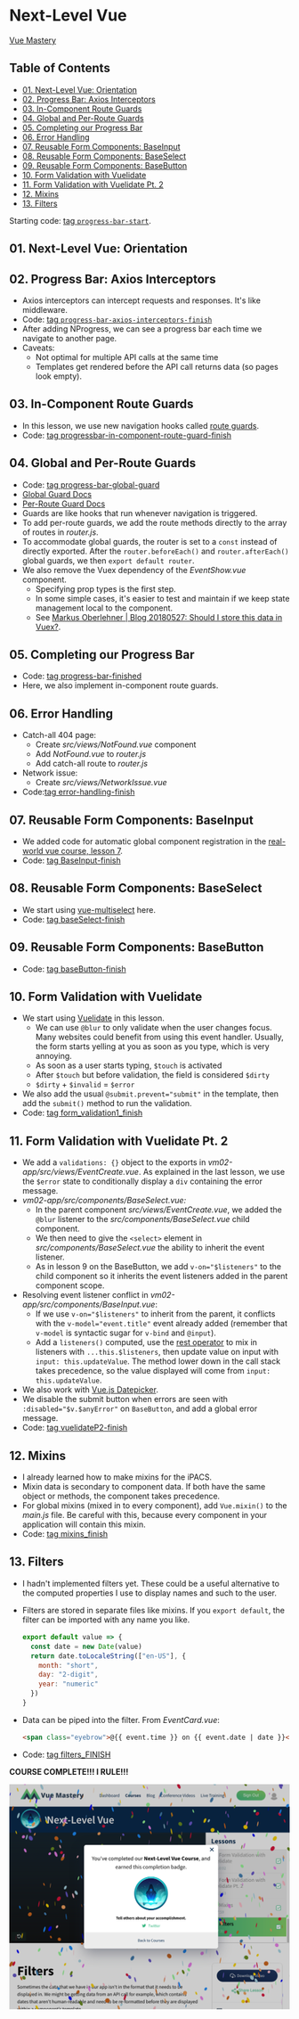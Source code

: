 # Next-Level Vue

[Vue Mastery](https://www.vuemastery.com)

## Table of Contents <!-- omit in toc -->

- [01. Next-Level Vue: Orientation](#01-next-level-vue-orientation)
- [02. Progress Bar: Axios Interceptors](#02-progress-bar-axios-interceptors)
- [03. In-Component Route Guards](#03-in-component-route-guards)
- [04. Global and Per-Route Guards](#04-global-and-per-route-guards)
- [05. Completing our Progress Bar](#05-completing-our-progress-bar)
- [06. Error Handling](#06-error-handling)
- [07. Reusable Form Components: BaseInput](#07-reusable-form-components-baseinput)
- [08. Reusable Form Components: BaseSelect](#08-reusable-form-components-baseselect)
- [09. Reusable Form Components: BaseButton](#09-reusable-form-components-basebutton)
- [10. Form Validation with Vuelidate](#10-form-validation-with-vuelidate)
- [11. Form Validation with Vuelidate Pt. 2](#11-form-validation-with-vuelidate-pt-2)
- [12. Mixins](#12-mixins)
- [13. Filters](#13-filters)

Starting code: [tag `progress-bar-start`](https://github.com/Code-Pop/real-world-vue/releases/tag/progress-bar-start).

## 01. Next-Level Vue: Orientation

## 02. Progress Bar: Axios Interceptors

- Axios interceptors can intercept requests and responses. It's like middleware.
- Code: [tag `progress-bar-axios-interceptors-finish`](https://github.com/Code-Pop/real-world-vue/releases/tag/progress-bar-axios-interceptors-finish)
- After adding NProgress, we can see a progress bar each time we navigate to another page.
- Caveats:
  - Not optimal for multiple API calls at the same time
  - Templates get rendered before the API call returns data (so pages look empty).

## 03. In-Component Route Guards

- In this lesson, we use new navigation hooks called [route guards](https://router.vuejs.org/guide/advanced/navigation-guards.html#in-component-guards).
- Code: [tag progressbar-in-component-route-guard-finish](https://github.com/Code-Pop/real-world-vue/releases/tag/progressbar-in-component-route-guard-finish)

## 04. Global and Per-Route Guards

- Code: [tag progress-bar-global-guard](https://github.com/Code-Pop/real-world-vue/releases/tag/progress-bar-global-guard)
- [Global Guard Docs](https://router.vuejs.org/guide/advanced/navigation-guards.html#global-guards)
- [Per-Route Guard Docs](https://router.vuejs.org/guide/advanced/navigation-guards.html#per-route-guard)
- Guards are like hooks that run whenever navigation is triggered.
- To add per-route guards, we add the route methods directly to the array of routes in _router.js_.
- To accommodate global guards, the router is set to a `const` instead of directly exported. After the `router.beforeEach()` and `router.afterEach()` global guards, we then `export default router`.
- We also remove the Vuex dependency of the _EventShow.vue_ component.
  - Specifying prop types is the first step.
  - In some simple cases, it's easier to test and maintain if we keep state management local to the component.
  - See [Markus Oberlehner | Blog 20180527: Should I store this data in Vuex?](https://markus.oberlehner.net/blog/should-i-store-this-data-in-vuex/).

## 05. Completing our Progress Bar

- Code: [tag progress-bar-finished](https://github.com/Code-Pop/real-world-vue/releases/tag/progress-bar-finished)
- Here, we also implement in-component route guards.

## 06. Error Handling

- Catch-all 404 page:
  - Create _src/views/NotFound.vue_ component
  - Add _NotFound.vue_ to _router.js_
  - Add catch-all route to _router.js_
- Network issue:
  - Create _src/views/NetworkIssue.vue_
- Code:[tag error-handling-finish](https://github.com/Code-Pop/real-world-vue/releases/tag/error-handling-finish)

## 07. Reusable Form Components: BaseInput

- We added code for automatic global component registration in the [real-world vue course, lesson 7](https://www.vuemastery.com/courses/real-world-vue-js/global-components).
- Code: [tag BaseInput-finish](https://github.com/Code-Pop/real-world-vue/releases/tag/BaseInput-finish)

## 08. Reusable Form Components: BaseSelect

- We start using [vue-multiselect](https://vue-multiselect.js.org/) here.
- Code: [tag baseSelect-finish](https://github.com/Code-Pop/real-world-vue/releases/tag/baseSelect-finish)

## 09. Reusable Form Components: BaseButton

- Code: [tag baseButton-finish](https://github.com/Code-Pop/real-world-vue/releases/tag/baseButton-finish)

## 10. Form Validation with Vuelidate

- We start using [Vuelidate](https://vuelidate.netlify.com/) in this lesson.
  - We can use `@blur` to only validate when the user changes focus. Many websites could benefit from using this event handler. Usually, the form starts yelling at you as soon as you type, which is very annoying.
  - As soon as a user starts typing, `$touch` is activated
  - After `$touch` but before validation, the field is considered `$dirty`
  - `$dirty` + `$invalid` = `$error`
- We also add the usual `@submit.prevent="submit"` in the template, then add the `submit()` method to run the validation.
- Code: [tag form_validation1_finish](https://github.com/Code-Pop/real-world-vue/releases/tag/form_validation1_finish)

## 11. Form Validation with Vuelidate Pt. 2

- We add a `validations: {}` object to the exports in _vm02-app/src/views/EventCreate.vue_. As explained in the last lesson, we use the `$error` state to conditionally display a `div` containing the error message.
- _vm02-app/src/components/BaseSelect.vue:_
  - In the parent component _src/views/EventCreate.vue_, we added the `@blur` listener to the _src/components/BaseSelect.vue_ child component.
  - We then need to give the `<select>` element in _src/components/BaseSelect.vue_ the ability to inherit the event listener.
  - As in lesson 9 on the BaseButton, we add `v-on="$listeners"` to the child component so it inherits the event listeners added in the parent component scope.
- Resolving event listener conflict in _vm02-app/src/components/BaseInput.vue_:
  - If we use `v-on="$listeners"` to inherit from the parent, it conflicts with the `v-model="event.title"` event already added (remember that `v-model` is syntactic sugar for `v-bind` and `@input`).
  - Add a `listeners()` computed, use the [rest operator](https://github.com/br3ndonland/udacity-google-mws/blob/master/lessons/2-ajax-es6-offline/es6/es6-1-syntax.md#115-rest-parameter) to mix in listeners with `...this.$listeners`, then update value on input with `input: this.updateValue`. The method lower down in the call stack takes precedence, so the value displayed will come from `input: this.updateValue`.
- We also work with [Vue.js Datepicker](https://www.npmjs.com/package/vuejs-datepicker).
- We disable the submit button when errors are seen with `:disabled="$v.$anyError"` on `BaseButton`, and add a global error message.
- Code: [tag vuelidateP2-finish](https://github.com/Code-Pop/real-world-vue/releases/tag/vuelidateP2-finish)

## 12. Mixins

- I already learned how to make mixins for the iPACS.
- Mixin data is secondary to component data. If both have the same object or methods, the component takes precedence.
- For global mixins (mixed in to every component), add `Vue.mixin()` to the _main.js_ file. Be careful with this, because every component in your application will contain this mixin.
- Code: [tag mixins_finish](https://github.com/Code-Pop/real-world-vue/releases/tag/mixins_finish)

## 13. Filters

- I hadn't implemented filters yet. These could be a useful alternative to the computed properties I use to display names and such to the user.
- Filters are stored in separate files like mixins. If you `export default`, the filter can be imported with any name you like.

  ```js
  export default value => {
    const date = new Date(value)
    return date.toLocaleString(["en-US"], {
      month: "short",
      day: "2-digit",
      year: "numeric"
    })
  }
  ```

- Data can be piped into the filter. From _EventCard.vue_:
  ```html
  <span class="eyebrow">@{{ event.time }} on {{ event.date | date }}</span>
  ```
- Code: [tag filters_FINISH](https://github.com/Code-Pop/real-world-vue/releases/tag/filters_FINISH)

**COURSE COMPLETE!!! I RULE!!!**

<img src="img/vm-next-level-complete.png" alt="Vue Mastery Next-Level Vue course completion page" width="600px" />

